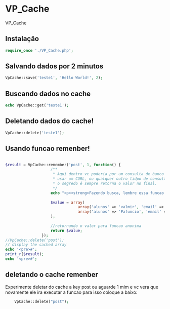 VP_Cache
========

VP_Cache

## Instalação ##

```php
require_once './VP_Cache.php';
```

## Salvando dados por 2 minutos  ###

```php
VpCache::save('teste1', 'Hello World!', 2);
```

## Buscando dados no cache ##
```php
echo VpCache::get('teste1');
```

## Deletando dados do cache! ##

```php
VpCache::delete('teste1');
```

## Usando funcao remenber! ##

```php

$result = VpCache::remember('post', 1, function() {
                    /**
                     * Aqui dentro vc poderia por um consulta de banco de dados, 
                     * usar um CURL, ou qualquer outro tidpo de consulta
                     * o segredo é sempre retorna o valor no final.
                     */
                    echo "<p><strong>Fazendo busca, lembre essa funcao so vai ser executada uma vez, apos atualizar a pagina eu sumirei :p </p></strong>";
                    
                    $value = array(
                                array('alunos' => 'valmir', 'email' => 'valmir.php@gmail.com', 'idade' => 22),
                                array('alunos' => 'Pafuncio', 'email' => 'pafuncio.php@gmail.com', 'idade' => 56),
                    );
                    
                    //retornando o valor para funcao anonima
                    return $value;
                });
//VpCache::delete('post');
// display the cached array
echo '<pre>#';
print_r($result);
echo '<pre>#';

```
## deletando o cache remenber ##

Experimente deletar do cache a key post ou aguarde 1 mim e vc vera que novamente ele ira executar a funcao 
para isso coloque a baixo:

```php
    VpCache::delete("post"); 
```